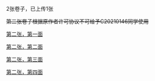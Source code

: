 2张卷子，已上传1张

~~第二张卷子根据原作者许可协议不可给予C20210146同学使用~~


[第二张，第一面](https://fevgtr.github.io/PD2021solution/%E5%8E%86%E5%8F%B2/第二张(1).jpg)

[第二张，第二面](https://fevgtr.github.io/PD2021solution/%E5%8E%86%E5%8F%B2/第二张(2).jpg)

[第二张，第三面](https://fevgtr.github.io/PD2021solution/%E5%8E%86%E5%8F%B2/第二张(3).jpg)

[第二张，第四面](https://fevgtr.github.io/PD2021solution/%E5%8E%86%E5%8F%B2/第二张(4).jpg)
